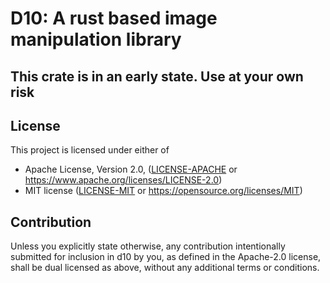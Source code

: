# D10: A rust based image manipulation library

## This crate is in an early state. Use at your own risk

## License

This project is licensed under either of

* Apache License, Version 2.0, ([LICENSE-APACHE](LICENSE-APACHE) or https://www.apache.org/licenses/LICENSE-2.0)
* MIT license ([LICENSE-MIT](LICENSE-MIT) or https://opensource.org/licenses/MIT)

## Contribution

Unless you explicitly state otherwise, any contribution intentionally submitted 
for inclusion in d10 by you, as defined in the Apache-2.0 license, 
shall be dual licensed as above, without any additional terms or conditions.
